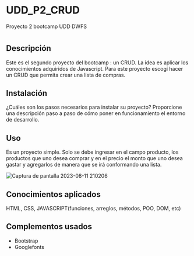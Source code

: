 # UDD_P2_CRUD
Proyecto 2 bootcamp UDD DWFS
# <Your-Project-Title>

## Descripción

Este es el segundo proyecto del bootcamp : un CRUD. La idea es aplicar los conocimientos adquiridos de Javascript. Para este proyecto escogí hacer un CRUD
que permita crear una lista de compras.

## Instalación

¿Cuáles son los pasos necesarios para instalar su proyecto? Proporcione una descripción paso a paso de cómo poner en funcionamiento el entorno de desarrollo.

## Uso

Es un proyecto simple. Solo se debe ingresar en el campo producto, los productos que uno desea comprar y en el precio el monto que uno desea gastar y agregarlos de manera que se irá conformando una lista.

   ![Captura de pantalla 2023-08-11 210206](https://github.com/Anti2023/UDD_P2_CRUD/assets/123422234/6eabf7e1-3c5b-4560-b3d0-f5e9042c5db3)

## Conocimientos aplicados

HTML, CSS, JAVASCRIPT(funciones, arreglos, métodos, POO, DOM, etc)

## Complementos usados

- Bootstrap
- Googlefonts





